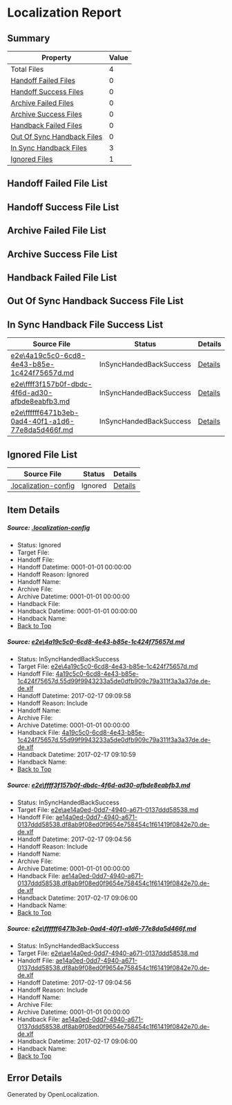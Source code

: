 # <a name='report-top'></a> Localization Report

## Summary
 Property | Value 
 -------- | ----- 
 Total Files | 4
[ Handoff Failed Files ](#handoff-failed-list)| 0
[ Handoff Success Files ](#handoff-success-list)| 0
[ Archive Failed Files ](#archive-failed-list)| 0
[ Archive Success Files ](#archive-success-list)| 0
[ Handback Failed Files ](#handback-failed-list)| 0
[ Out Of Sync Handback Files ](#outofsync-handback-success-list)| 0
[ In Sync Handback Files ](#insync-handback-success-list)| 3
[ Ignored Files ](#ignored-list)| 1

## <a name='handoff-failed-list'></a> Handoff Failed File List

## <a name='handoff-success-list'></a> Handoff Success File List

## <a name='archive-failed-list'></a> Archive Failed File List

## <a name='archive-success-list'></a> Archive Success File List

## <a name='handback-failed-list'></a> Handback Failed File List

## <a name='outofsync-handback-success-list'></a> Out Of Sync Handback Success File List

## <a name='insync-handback-success-list'></a> In Sync Handback File Success List
 Source File | Status | Details 
 ----------- | ------ | ------- 
 [e2e\4a19c5c0-6cd8-4e43-b85e-1c424f75657d.md](https://github.com/OpenLocalizationTestOrg/ol-test0/blob/4bf4f389d02f947d787b6fb12dbbfa51433e6f8e/e2e/4a19c5c0-6cd8-4e43-b85e-1c424f75657d.md) | InSyncHandedBackSuccess | [Details](#6e2c8a66d1715ac97ec6208a9446da407c26058d1)
 [e2e\ffff3f157b0f-dbdc-4f6d-ad30-afbde8eabfb3.md](https://github.com/OpenLocalizationTestOrg/ol-test0/blob/2e9707f5241826835dedd06eaf74a6d31336198b/e2e/ffff3f157b0f-dbdc-4f6d-ad30-afbde8eabfb3.md) | InSyncHandedBackSuccess | [Details](#1eb4d7a1a336cb76ca269006f1bc48dbb85840252)
 [e2e\ffffff6471b3eb-0ad4-40f1-a1d6-77e8da5d466f.md](https://github.com/OpenLocalizationTestOrg/ol-test0/blob/4bf4f389d02f947d787b6fb12dbbfa51433e6f8e/e2e/ffffff6471b3eb-0ad4-40f1-a1d6-77e8da5d466f.md) | InSyncHandedBackSuccess | [Details](#1eb4d7a1a336cb76ca269006f1bc48dbb85840253)

## <a name='ignored-list'></a> Ignored File List
 Source File | Status | Details 
 ----------- | ------ | ------- 
 [.localization-config](https://github.com/OpenLocalizationTestOrg/ol-test0/blob/4bf4f389d02f947d787b6fb12dbbfa51433e6f8e/.localization-config) | Ignored | [Details](#cb0632cf59c1387fc1742bfb9fa3c47f87e2e5c90)

## Item Details
##### <a name='cb0632cf59c1387fc1742bfb9fa3c47f87e2e5c90'></a> Source: [.localization-config](https://github.com/OpenLocalizationTestOrg/ol-test0/blob/4bf4f389d02f947d787b6fb12dbbfa51433e6f8e/.localization-config)
* Status: Ignored
* Target File: 
* Handoff File: 
* Handoff Datetime: 0001-01-01 00:00:00
* Handoff Reason: Ignored
* Handoff Name: 
* Archive File: 
* Archive Datetime: 0001-01-01 00:00:00
* Handback File: 
* Handback Datetime: 0001-01-01 00:00:00
* Handback Name: 
* [Back to Top](#report-top)

##### <a name='6e2c8a66d1715ac97ec6208a9446da407c26058d1'></a> Source: [e2e\4a19c5c0-6cd8-4e43-b85e-1c424f75657d.md](https://github.com/OpenLocalizationTestOrg/ol-test0/blob/4bf4f389d02f947d787b6fb12dbbfa51433e6f8e/e2e/4a19c5c0-6cd8-4e43-b85e-1c424f75657d.md)
* Status: InSyncHandedBackSuccess
* Target File: [e2e\4a19c5c0-6cd8-4e43-b85e-1c424f75657d.md](https://github.com/OpenLocalizationTestOrg/ol-test4-dede/blob/3ad23a3ecb315da62d2ef2ae7a5252e45e749ede/e2e/4a19c5c0-6cd8-4e43-b85e-1c424f75657d.md)
* Handoff File: [4a19c5c0-6cd8-4e43-b85e-1c424f75657d.55d99f9943233a5de0dfb909c79a311f3a3a37de.de-de.xlf](https://github.com/OpenLocalizationTestOrg/ol-test4-handoff/blob/7a50f74094d7c286dfc0cb7a8dacf4e14b1c6450/ol-handoff/OpenLocalizationTestOrg/ol-test4-dede/xinjiang/ht/4a19c5c0-6cd8-4e43-b85e-1c424f75657d.55d99f9943233a5de0dfb909c79a311f3a3a37de.de-de.xlf)
* Handoff Datetime: 2017-02-17 09:09:58
* Handoff Reason: Include
* Handoff Name: 
* Archive File: 
* Archive Datetime: 0001-01-01 00:00:00
* Handback File: [4a19c5c0-6cd8-4e43-b85e-1c424f75657d.55d99f9943233a5de0dfb909c79a311f3a3a37de.de-de.xlf](https://github.com/OpenLocalizationTestOrg/ol-test4-handback/blob/70a83c70bb930f572a133a6141dd5b38c019d572/ol-handback/OpenLocalizationTestOrg/ol-test4-dede/xinjiang/ht/4a19c5c0-6cd8-4e43-b85e-1c424f75657d.55d99f9943233a5de0dfb909c79a311f3a3a37de.de-de.xlf)
* Handback Datetime: 2017-02-17 09:10:59
* Handback Name: 
* [Back to Top](#report-top)

##### <a name='1eb4d7a1a336cb76ca269006f1bc48dbb85840252'></a> Source: [e2e\ffff3f157b0f-dbdc-4f6d-ad30-afbde8eabfb3.md](https://github.com/OpenLocalizationTestOrg/ol-test0/blob/2e9707f5241826835dedd06eaf74a6d31336198b/e2e/ffff3f157b0f-dbdc-4f6d-ad30-afbde8eabfb3.md)
* Status: InSyncHandedBackSuccess
* Target File: [e2e\ae14a0ed-0dd7-4940-a671-0137ddd58538.md](https://github.com/OpenLocalizationTestOrg/ol-test4-dede/blob/b8f1625538df1ef532706ab9c94eb35e5656f4c3/e2e/ae14a0ed-0dd7-4940-a671-0137ddd58538.md)
* Handoff File: [ae14a0ed-0dd7-4940-a671-0137ddd58538.df8ab9f08ed0f9654e758454c1f61419f0842e70.de-de.xlf](https://github.com/OpenLocalizationTestOrg/ol-test4-handoff/blob/9cddb136eea66ce0b602a09003670f7a374d2139/ol-handoff/OpenLocalizationTestOrg/ol-test4-dede/xinjiang/ht/ae14a0ed-0dd7-4940-a671-0137ddd58538.df8ab9f08ed0f9654e758454c1f61419f0842e70.de-de.xlf)
* Handoff Datetime: 2017-02-17 09:04:56
* Handoff Reason: Include
* Handoff Name: 
* Archive File: 
* Archive Datetime: 0001-01-01 00:00:00
* Handback File: [ae14a0ed-0dd7-4940-a671-0137ddd58538.df8ab9f08ed0f9654e758454c1f61419f0842e70.de-de.xlf](https://github.com/OpenLocalizationTestOrg/ol-test4-handback/blob/4747c1f98e18e702724d5febf218001649e30841/ol-handback/OpenLocalizationTestOrg/ol-test4-dede/xinjiang/ht/ae14a0ed-0dd7-4940-a671-0137ddd58538.df8ab9f08ed0f9654e758454c1f61419f0842e70.de-de.xlf)
* Handback Datetime: 2017-02-17 09:06:00
* Handback Name: 
* [Back to Top](#report-top)

##### <a name='1eb4d7a1a336cb76ca269006f1bc48dbb85840253'></a> Source: [e2e\ffffff6471b3eb-0ad4-40f1-a1d6-77e8da5d466f.md](https://github.com/OpenLocalizationTestOrg/ol-test0/blob/4bf4f389d02f947d787b6fb12dbbfa51433e6f8e/e2e/ffffff6471b3eb-0ad4-40f1-a1d6-77e8da5d466f.md)
* Status: InSyncHandedBackSuccess
* Target File: [e2e\ae14a0ed-0dd7-4940-a671-0137ddd58538.md](https://github.com/OpenLocalizationTestOrg/ol-test4-dede/blob/b8f1625538df1ef532706ab9c94eb35e5656f4c3/e2e/ae14a0ed-0dd7-4940-a671-0137ddd58538.md)
* Handoff File: [ae14a0ed-0dd7-4940-a671-0137ddd58538.df8ab9f08ed0f9654e758454c1f61419f0842e70.de-de.xlf](https://github.com/OpenLocalizationTestOrg/ol-test4-handoff/blob/9cddb136eea66ce0b602a09003670f7a374d2139/ol-handoff/OpenLocalizationTestOrg/ol-test4-dede/xinjiang/ht/ae14a0ed-0dd7-4940-a671-0137ddd58538.df8ab9f08ed0f9654e758454c1f61419f0842e70.de-de.xlf)
* Handoff Datetime: 2017-02-17 09:04:56
* Handoff Reason: Include
* Handoff Name: 
* Archive File: 
* Archive Datetime: 0001-01-01 00:00:00
* Handback File: [ae14a0ed-0dd7-4940-a671-0137ddd58538.df8ab9f08ed0f9654e758454c1f61419f0842e70.de-de.xlf](https://github.com/OpenLocalizationTestOrg/ol-test4-handback/blob/4747c1f98e18e702724d5febf218001649e30841/ol-handback/OpenLocalizationTestOrg/ol-test4-dede/xinjiang/ht/ae14a0ed-0dd7-4940-a671-0137ddd58538.df8ab9f08ed0f9654e758454c1f61419f0842e70.de-de.xlf)
* Handback Datetime: 2017-02-17 09:06:00
* Handback Name: 
* [Back to Top](#report-top)


## Error Details

Generated by OpenLocalization.

